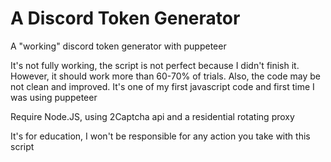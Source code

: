 # A Discord Token Generator
A "working" discord token generator with puppeteer

It's not fully working, the script is not perfect because I didn't finish it.
However, it should work more than 60-70% of trials.
Also, the code may be not clean and improved. It's one of my first javascript code and first time I was using puppeteer

Require Node.JS, using 2Captcha api and a residential rotating proxy

It's for education, I won't be responsible for any action you take with this script
